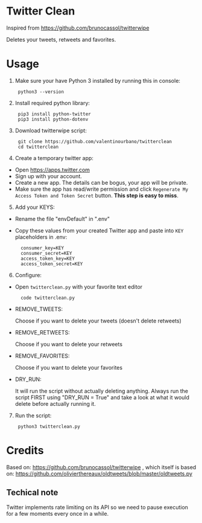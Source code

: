 # Twitter Clean

Inspired from https://github.com/brunocassol/twitterwipe

Deletes your tweets, retweets and favorites.

# Usage
1. Make sure your have Python 3 installed by running this in console:

        python3 --version

2. Install required python library:
    
        pip3 install python-twitter
        pip3 install python-dotenv
    
3. Download twitterwipe script:

        git clone https://github.com/valentinourbano/twitterclean
        cd twitterclean
    
4. Create a temporary twitter app:

- Open https://apps.twitter.com
- Sign up with your account.
- Create a new app. The details can be bogus, your app will be private.
- Make sure the app has read/write permission and click `Regenerate My Access Token and Token Secret` button. **This step is easy to miss**.

5. Add your KEYS:

- Rename the file "envDefault" in ".env"

- Copy these values from your created Twitter app and paste into `KEY` placeholders in .env:

        consumer_key=KEY
        consumer_secret=KEY
        access_token_key=KEY
        access_token_secret=KEY

6. Configure:


- Open `twitterclean.py` with your favorite text editor

        code twitterclean.py

 - REMOVE_TWEETS:

   Choose if you want to delete your tweets (doesn't delete retweets)

 - REMOVE_RETWEETS:

   Choose if you want to delete your retweets

 - REMOVE_FAVORITES:

   Choose if you want to delete your favorites

 - DRY_RUN: 

   It will run the script without actually deleting anything. Always run the script FIRST using "DRY_RUN = True" and take a look at what it would delete before actually running it.

7. Run the script:

        python3 twitterclean.py

# Credits
Based on: https://github.com/brunocassol/twitterwipe , which itself is based on: https://github.com/olivierthereaux/oldtweets/blob/master/oldtweets.py

## Techical note
Twitter implements rate limiting on its API so we need to pause execution for a few moments every once in a while.
